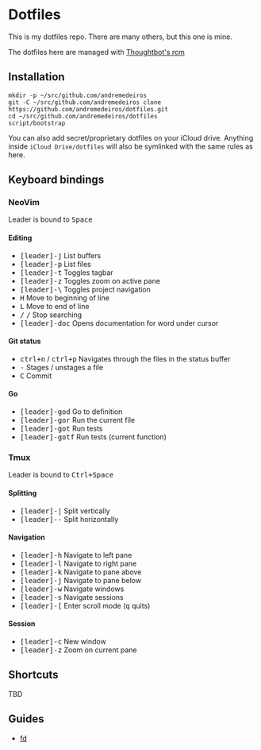 # Dotfiles

This is my dotfiles repo. There are many others, but this one is mine.

The dotfiles here are managed with [Thoughtbot's rcm](https://github.com/thoughtbot/rcm)

## Installation

```
mkdir -p ~/src/github.com/andremedeiros
git -C ~/src/github.com/andremedeiros clone https://github.com/andremedeiros/dotfiles.git
cd ~/src/github.com/andremedeiros/dotfiles
script/bootstrap
```

You can also add secret/proprietary dotfiles on your iCloud drive. Anything inside `iCloud Drive/dotfiles` will also be symlinked with the same rules as here.

## Keyboard bindings

### NeoVim

Leader is bound to <kbd>Space</kbd>

#### Editing

* <kbd>[leader]-j</kbd> List buffers
* <kbd>[leader]-p</kbd> List files
* <kbd>[leader]-t</kbd> Toggles tagbar
* <kbd>[leader]-z</kbd> Toggles zoom on active pane
* <kbd>[leader]-\\</kbd> Toggles project navigation
* <kbd>H</kbd> Move to beginning of line
* <kbd>L</kbd> Move to end of line
* <kbd>/</kbd> <kbd>/</kbd> Stop searching
* <kbd>[leader]-doc</kbd> Opens documentation for word under cursor

#### Git status

* <kbd>ctrl+n</kbd> / <kbd>ctrl+p</kbd> Navigates through the files in the status buffer
* <kbd>-</kbd> Stages / unstages a file
* <kbd>C</kbd> Commit

#### Go

* <kbd>[leader]-god</kbd> Go to definition
* <kbd>[leader]-gor</kbd> Run the current file
* <kbd>[leader]-got</kbd> Run tests
* <kbd>[leader]-gotf</kbd> Run tests (current function)

### Tmux

Leader is bound to <kbd>Ctrl+Space</kbd>

#### Splitting

* <kbd>[leader]-|</kbd> Split vertically
* <kbd>[leader]--</kbd> Split horizontally

#### Navigation

* <kbd>[leader]-h</kbd> Navigate to left pane
* <kbd>[leader]-l</kbd> Navigate to right pane
* <kbd>[leader]-k</kbd> Navigate to pane above
* <kbd>[leader]-j</kbd> Navigate to pane below
* <kbd>[leader]-w</kbd> Navigate windows
* <kbd>[leader]-s</kbd> Navigate sessions
* <kbd>[leader]-[</kbd> Enter scroll mode (<kbd>q</kbd> quits)

#### Session

* <kbd>[leader]-c</kbd> New window
* <kbd>[leader]-z</kbd> Zoom on current pane

## Shortcuts

TBD

## Guides

- [fd](https://github.com/sharkdp/fd)
